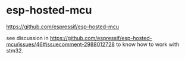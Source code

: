 # esp-hosted-mcu

https://github.com/espressif/esp-hosted-mcu

see discussion in https://github.com/espressif/esp-hosted-mcu/issues/46#issuecomment-2988012728 to know how to work with stm32.

